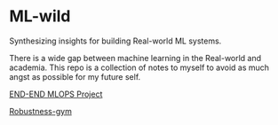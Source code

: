# ML-wild
Synthesizing insights for building Real-world ML systems.

There is a wide gap between machine learning in the Real-world and academia. This repo is a collection of notes to myself to avoid as much angst as possible for my future self.

[END-END MLOPS Project](https://github.com/jacopotagliabue/you-dont-need-a-bigger-boat)

[Robustness-gym](https://www.youtube.com/watch?v=mNkqAZ54wGo)
